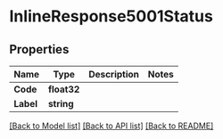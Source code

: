 # InlineResponse5001Status

## Properties

Name | Type | Description | Notes
------------ | ------------- | ------------- | -------------
**Code** | **float32** |  | 
**Label** | **string** |  | 

[[Back to Model list]](../README.md#documentation-for-models) [[Back to API list]](../README.md#documentation-for-api-endpoints) [[Back to README]](../README.md)


